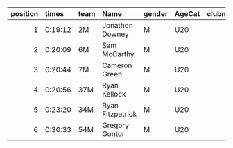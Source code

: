 |   position | times   | team   | Name             | gender   | AgeCat   |   clubnumber | Club name           | Website                            |   finishPosition |
|-----------:|:--------|:-------|:-----------------|:---------|:---------|-------------:|:--------------------|:-----------------------------------|-----------------:|
|          1 | 0:19:12 | 2M     | Jonathon Downey  | M        | U20      |            2 | Kilmarnock H&AC     | http://www.kilmarnockharriers.com/ |                2 |
|          2 | 0:20:09 | 6M     | Sam McCarthy     | M        | U20      |            6 | Cambuslang Harriers | https://cambuslangharriers.org/    |                6 |
|          3 | 0:20:44 | 7M     | Cameron Green    | M        | U20      |            7 | Giffnock North AC   | https://www.giffnocknorth.co.uk/   |               12 |
|          4 | 0:20:56 | 37M    | Ryan Kellock     | M        | U20      |           37 | Law & District AAC  | http://www.lawaac.co.uk/           |               16 |
|          5 | 0:23:20 | 34M    | Ryan Fitzpatrick | M        | U20      |           34 | Kilbarchan AAC      | https://kilbarchanaac.org.uk/      |               40 |
|          6 | 0:30:33 | 54M    | Gregory Gontor   | M        | U20      |           54 | VP-Glasgow          | https://www.vp-glasgow.com         |              138 |
